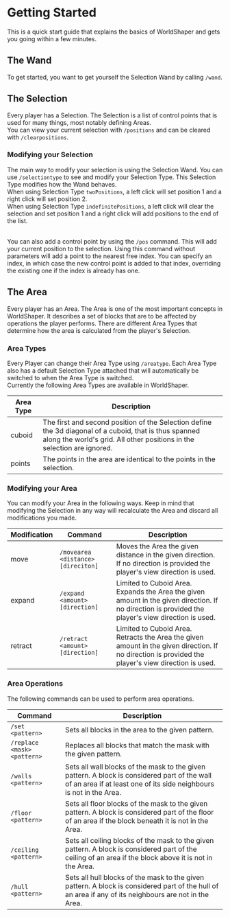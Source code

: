 # Getting Started

This is a quick start guide that explains the basics of WorldShaper and gets you going within a few minutes.

## The Wand

To get started, you want to get yourself the Selection Wand by calling `/wand`.

## The Selection

Every player has a Selection. The Selection is a list of control points that is used for many things, most notably
defining Areas. <br>
You can view your current selection with `/positions` and can be cleared with `/clearpositions`.

### Modifying your Selection

The main way to modify your selection is using the Selection Wand. You can use `/selectiontype` to see and modify your
Selection Type. This Selection Type modifies how the Wand behaves.<br>
When using Selection Type `twoPositions`, a left click will set position 1 and a right click will set position 2.<br>
When using Selection Type `indefinitePositions`, a left click will clear the selection and set position 1 and a right
click will add positions to the end of the list.<br><br>

You can also add a control point by using the `/pos` command. This will add your current position to the selection.
Using this command without parameters will add a point to the nearest free index. You can specify an index, in which
case the new control point is added to that index, overriding the existing one if the index is already has one.

## The Area

Every player has an Area. The Area is one of the most important concepts in WorldShaper. It describes a set of blocks
that are to be affected by operations the player performs. There are different Area Types that determine how the area
is calculated from the player's Selection.

### Area Types

Every Player can change their Area Type using `/areatype`. Each Area Type also has a default Selection Type attached
that will automatically be switched to when the Area Type is switched.<br>
Currently the following Area Types are available in WorldShaper.

| Area Type | Description                                                                                                                                                                       |
|-----------|-----------------------------------------------------------------------------------------------------------------------------------------------------------------------------------|
| cuboid    | The first and second position of the Selection define the 3d diagonal of a cuboid, that is thus spanned along the world's grid. All other positions in the selection are ignored. |
| points    | The points in the area are identical to the points in the  selection.                                                                                                             |

### Modifying your Area

You can modify your Area in the following ways. Keep in mind that modifying the Selection in any way will recalculate
the Area and discard all modifications you made.

| Modification | Command                            | Description                                                                                                                                         |
|--------------|------------------------------------|-----------------------------------------------------------------------------------------------------------------------------------------------------|
| move         | `/movearea <distance> [direciton]` | Moves the Area the given distance in the given direction. If no direction is provided the player's view direction is used.                          |
| expand       | `/expand <amount> [direction]`     | Limited to Cuboid Area. Expands the Area the given amount in the given direction. If no direction is provided the player's view direction is used.  |
| retract      | `/retract <amount> [direction]`    | Limited to Cuboid Area. Retracts the Area the given amount in the given direction. If no direction is provided the player's view direction is used. |

### Area Operations

The following commands can be used to perform area operations.

| Command                     | Description                                                                                                                                                         |
|-----------------------------|---------------------------------------------------------------------------------------------------------------------------------------------------------------------|
| `/set <pattern>`            | Sets all blocks in the area to the given pattern.                                                                                                                   |
| `/replace <mask> <pattern>` | Replaces all blocks that match the mask with the given pattern.                                                                                                     |
| `/walls <pattern>`          | Sets all wall blocks of the mask to the given pattern. A block is considered part of the wall of an area if at least one of its side neighbours is not in the Area. |
| `/floor <pattern>`          | Sets all floor blocks of the mask to the given pattern. A block is considered part of the floor of an area if the block beneath it is not in the Area.              |
| `/ceiling <pattern>`        | Sets all ceiling blocks of the mask to the given pattern. A block is considered part of the ceiling of an area if the block above it is not in the Area.            |
| `/hull <pattern>`           | Sets all hull blocks of the mask to the given pattern. A block is considered part of the hull of an area if any of its neighbours are not in the Area.              |
